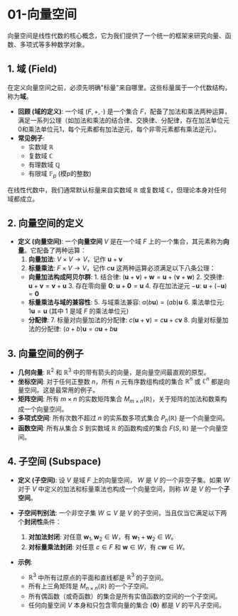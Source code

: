 # 01-向量空间

向量空间是线性代数的核心概念，它为我们提供了一个统一的框架来研究向量、函数、多项式等多种数学对象。

## 1. 域 (Field)

在定义向量空间之前，必须先明确"标量"来自哪里。这些标量属于一个代数结构，称为**域**。

- **回顾 (域的定义)**:
    一个域 $(F, +, \cdot)$ 是一个集合 $F$，配备了加法和乘法两种运算，满足一系列公理（如加法和乘法的结合律、交换律、分配律，存在加法单位元0和乘法单位元1，每个元素都有加法逆元，每个非零元素都有乘法逆元）。
- **常见例子**:
  - 实数域 $\mathbb{R}$
  - 复数域 $\mathbb{C}$
  - 有理数域 $\mathbb{Q}$
  - 有限域 $\mathbb{F}_p$ (模p的整数)

在线性代数中，我们通常默认标量来自实数域 $\mathbb{R}$ 或复数域 $\mathbb{C}$，但理论本身对任何域都成立。

## 2. 向量空间的定义

- **定义 (向量空间)**:
    一个**向量空间** $V$ 是在一个域 $F$ 上的一个集合，其元素称为**向量**。它配备了两种运算：
    1. **向量加法**: $V \times V \to V$，记作 $\mathbf{u} + \mathbf{v}$
    2. **标量乘法**: $F \times V \to V$，记作 $c\mathbf{u}$
    这两种运算必须满足以下八条公理：
  - **向量加法构成阿贝尔群**:
        1. 结合律: $(\mathbf{u} + \mathbf{v}) + \mathbf{w} = \mathbf{u} + (\mathbf{v} + \mathbf{w})$
        2. 交换律: $\mathbf{u} + \mathbf{v} = \mathbf{v} + \mathbf{u}$
        3. 存在零向量 $\mathbf{0}$: $\mathbf{u} + \mathbf{0} = \mathbf{u}$
        4. 存在加法逆元 $-\mathbf{u}$: $\mathbf{u} + (-\mathbf{u}) = \mathbf{0}$
  - **标量乘法与域的兼容性**:
        5.  与域乘法兼容: $a(b\mathbf{u}) = (ab)\mathbf{u}$
        6.  乘法单位元: $1\mathbf{u} = \mathbf{u}$ (其中 $1$ 是域 $F$ 的乘法单位元)
  - **分配律**:
        7.  标量对向量加法的分配律: $c(\mathbf{u} + \mathbf{v}) = c\mathbf{u} + c\mathbf{v}$
        8.  向量对标量加法的分配律: $(a+b)\mathbf{u} = a\mathbf{u} + b\mathbf{u}$

## 3. 向量空间的例子

- **几何向量**: $\mathbb{R}^2$ 和 $\mathbb{R}^3$ 中的带有箭头的向量，是向量空间最直观的原型。
- **坐标空间**: 对于任何正整数 $n$，所有 $n$ 元有序数组构成的集合 $\mathbb{R}^n$ 或 $\mathbb{C}^n$ 都是向量空间。这是最常用的例子。
- **矩阵空间**: 所有 $m \times n$ 的实数矩阵集合 $M_{m \times n}(\mathbb{R})$，关于矩阵的加法和数乘构成一个向量空间。
- **多项式空间**: 所有次数不超过 $n$ 的实系数多项式集合 $P_n(\mathbb{R})$ 是一个向量空间。
- **函数空间**: 所有从集合 $S$ 到实数域 $\mathbb{R}$ 的函数构成的集合 $F(S, \mathbb{R})$ 是一个向量空间。

## 4. 子空间 (Subspace)

- **定义 (子空间)**:
    设 $V$ 是域 $F$ 上的向量空间， $W$ 是 $V$ 的一个非空子集。如果 $W$ 对于 $V$ 中定义的加法和标量乘法也构成一个向量空间，则称 $W$ 是 $V$ 的一个**子空间**。

- **子空间判别法**:
    一个非空子集 $W \subseteq V$ 是 $V$ 的子空间，当且仅当它满足以下两个**封闭性**条件：
    1. **对加法封闭**: 对任意 $\mathbf{w}_1, \mathbf{w}_2 \in W$，有 $\mathbf{w}_1 + \mathbf{w}_2 \in W$。
    2. **对标量乘法封闭**: 对任意 $c \in F$ 和 $\mathbf{w} \in W$，有 $c\mathbf{w} \in W$。

- **示例**:
  - $\mathbb{R}^3$ 中所有过原点的平面和直线都是 $\mathbb{R}^3$ 的子空间。
  - 所有上三角矩阵是 $M_{n \times n}(\mathbb{R})$ 的一个子空间。
  - 所有偶函数（或奇函数）的集合是所有实值函数的空间的一个子空间。
  - 任何向量空间 $V$ 本身和只包含零向量的集合 $\{\mathbf{0}\}$ 都是 $V$ 的平凡子空间。
